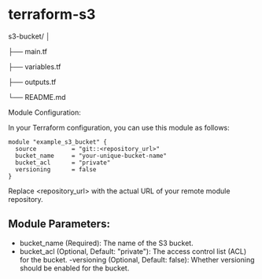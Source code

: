 # terraform-s3
s3-bucket/
│

├── main.tf

├── variables.tf

├── outputs.tf

└── README.md

Module Configuration:

In your Terraform configuration, you can use this module as follows:

```
module "example_s3_bucket" {
  source          = "git::<repository_url>"
  bucket_name     = "your-unique-bucket-name"
  bucket_acl      = "private" 
  versioning      = false     
}

```
Replace <repository_url> with the actual URL of your remote module repository.

## Module Parameters:

   - bucket_name (Required): The name of the S3 bucket.
   - bucket_acl (Optional, Default: "private"): The access control list (ACL) for the bucket.
   -versioning (Optional, Default: false): Whether versioning should be enabled for the bucket.

